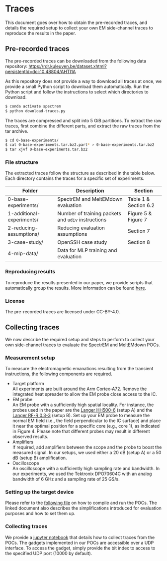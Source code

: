 # Traces

This document goes over how to obtain the pre-recorded traces, and details the required setup to collect your own EM side-channel traces to reproduce the results in the paper.


## Pre-recorded traces

The pre-recorded traces can be downloaded from the following data repository: https://rdr.kuleuven.be/dataset.xhtml?persistentId=doi:10.48804/AHTI1A

As this repository does not provide a way to download all traces at once, we provide a small Python script to download them automatically. Run the Python script and follow the instructions to select which directories to download.

```bash
$ conda activate spectrem
$ python download-traces.py
```

The traces are compressed and split into 5 GiB partitions. To extract the raw traces, first combine the different parts, and extract the raw traces from the tar archive.

```bash
$ cd 0-base-experiments/
$ cat 0-base-experiments.tar.bz2.part* > 0-base-experiments.tar.bz2
$ tar xjvf 0-base-experiments.tar.bz2
```

### File structure

The extracted traces follow the structure as described in the table below. Each directory contains the traces for a specific set of experiments.

Folder                    | Description                                         | Section                |
--------------------------|-----------------------------------------------------|------------------------|
0-base-experiments/       | SpectrEM and MeltEMdown evaluation                  | Table 1 & Section 6.2  |
1-additional-experiments/ | Number of training packets and `udiv` instructions  | Figure 5 & Figure 7    |
2-reducing-assumptions/   | Reducing evaluation assumptions                     | Section 7              |
3-case-study/             | OpenSSH case study                                  | Section 8              |
4-mlp-data/               | Data for MLP training and evaluation                |                        |

### Reproducing results

To reproduce the results presented in our paper, we provide scripts that automatically group the results. More information can be found [here](../scripts/readme.md).


### License

The pre-recorded traces are licensed under CC-BY-4.0.


## Collecting traces

We now describe the required setup and steps to perform to collect your own side-channel traces to evaluate the SpectrEM and MeltEMdown POCs.

### Measurement setup

To measure the electromagnetic emanations resulting from the transient instructions, the following components are required.


  * Target platform  
    All experiments are built around the Arm Cortex-A72. Remove the integrated heat spreader to allow the EM probe close access to the IC.
  * EM probe  
    An EM probe with a sufficiently high spatial locality. For instance, the probes used in the paper are the [Langer HH500-6](https://www.langer-emv.de/en/product/near-field-microprobes-icr-hh-h-field/26/icr-hh500-6-near-field-microprobe-2-mhz-to-6-ghz/108) (setup A) and the [Langer RF-R 0.3-3](https://www.langer-emv.de/en/product/rf-passive-30-mhz-up-to-3-ghz/35/rf-r-0-3-3-h-field-probe-mini-30-mhz-up-to-3-ghz/18) (setup B). Set up your EM probe to measure the normal EM field (i.e., the field perpendicular to the IC surface) and place it near the optimal position for a specific core (e.g., core 1), as indicated in Figure 4. Please note that different probes may result in different observed results.
  * Amplifiers  
    If required, add amplifiers between the scope and the probe to boost the measured signal. In our setups, we used either a 20 dB (setup A) or a 50 dB (setup B) amplification.
  * Oscilloscope  
    An oscilloscope with a sufficiently high sampling rate and bandwidth. In our experiments, we used the Tektronix DPO70604C with an analog bandwidth of 6 GHz and a sampling rate of 25 GS/s.

### Setting up the target device

Please refer to the [following file](../poc/readme.md) on how to compile and run the POCs. The linked document also describes the simplifications introduced for evaluation purposes and how to set them up.

### Collecting traces

We provide a [jupyter notebook](../scripts/collect/collect-traces.ipynb) that details how to collect traces from the POCs. 
The gadgets implemented in our POCs are accessible over a UDP interface. To access the gadget, simply provide the bit index to access to the specified UDP port (10000 by default).

